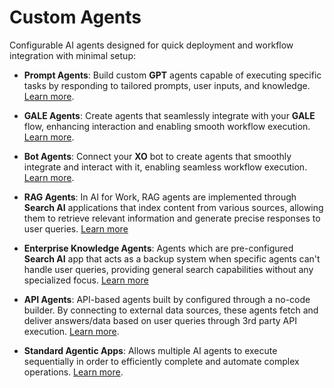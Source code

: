 # Custom Agents 

Configurable AI agents designed for quick deployment and workflow integration with minimal setup:

* **Prompt Agents**: Build custom **GPT** agents capable of executing specific tasks by responding to tailored prompts, user inputs, and knowledge. [Learn more](./prompt-agents.md).

* **GALE Agents**: Create agents that seamlessly integrate with your **GALE** flow, enhancing interaction and enabling smooth workflow execution. [Learn more](./gale-agents.md).

* **Bot Agents**: Connect your **XO** bot to create agents that smoothly integrate and interact with it, enabling seamless workflow execution. [Learn more](./bot-agent.md).

* **RAG Agents**: In AI for Work, RAG agents are implemented through **Search AI** applications that index content from various sources, allowing them to retrieve relevant information and generate precise responses to user queries. [Learn more](./rag-agent.md)

* **Enterprise Knowledge Agents**: Agents which are pre-configured **Search AI** app that acts as a backup system when specific agents can't handle user queries, providing general search capabilities without any specialized focus. [Learn more](./enterprise-knowledge.md)

* **API Agents**: API-based agents built by configured through a no-code builder. By connecting to external data sources, these agents fetch and deliver answers/data based on user queries through 3rd party API execution. [Learn more](./api-agents.md).

* **Standard Agentic Apps**: Allows multiple AI agents to execute sequentially in order to efficiently complete and automate complex operations. [Learn more](./agentic-apps.md).
